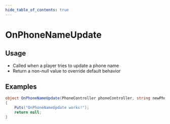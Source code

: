 ```yaml
---
hide_table_of_contents: true
---
```


# OnPhoneNameUpdate

## Usage

* Called when a player tries to update a phone name
* Return a non-null value to override default behavior

## Examples

```csharp title=""
object OnPhoneNameUpdate(PhoneController phoneController, string newPhoneName, BasePlayer player)
{
    Puts("OnPhoneNameUpdate works!");
    return null;
}
```
